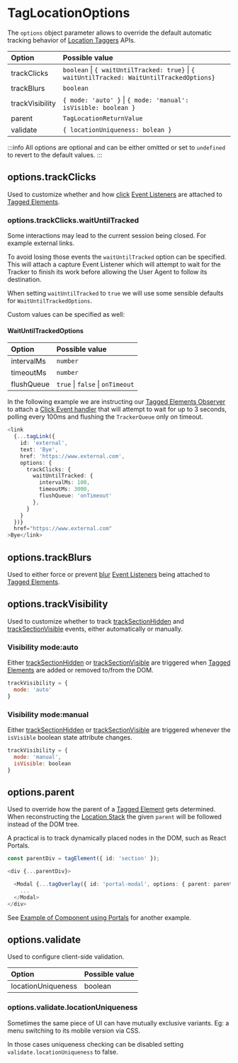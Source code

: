 # TagLocationOptions

The `options` object parameter allows to override the default automatic tracking behavior of [Location Taggers](/tracking/api-reference/location-taggers/overview.md) APIs.

| Option          | Possible value
| :--             | :--
| trackClicks     | `boolean` \| `{ waitUntilTracked: true}` \| `{ waitUntilTracked: WaitUntilTrackedOptions}`
| trackBlurs      | `boolean`
| trackVisibility | `{ mode: 'auto' }` \| `{ mode: 'manual': isVisible: boolean }`
| parent          | `TagLocationReturnValue`
| validate        | `{ locationUniqueness: bolean }`

:::info
All options are optional and can be either omitted or set to `undefined` to revert to the default values.
:::

## options.trackClicks
Used to customize whether and how [click](https://developer.mozilla.org/en-US/docs/Web/API/Element/click_event) [Event Listeners](https://developer.mozilla.org/en-US/docs/Web/API/EventListener) are attached to [Tagged Elements](/tracking/core-concepts/tagging.md#tagged-elements).


### options.trackClicks.waitUntilTracked
Some interactions may lead to the current session being closed. For example external links.

To avoid losing those events the `waitUntilTracked` option can be specified. This will attach a capture Event Listener which will attempt to wait for the Tracker to finish its work before allowing the User Agent to follow its destination. 

When setting `waitUntilTracked` to `true` we will use some sensible defaults for `WaitUntilTrackedOptions`. 

Custom values can be specified as well:  

#### WaitUntilTrackedOptions
| Option     | Possible value
| :--        | :--
| intervalMs | `number`
| timeoutMs  | `number`
| flushQueue | `true` \| `false` \| `onTimeout`

In the following example we are instructing our [Tagged Elements Observer](/tracking/core-concepts/trackers.md#tagged-elements-observer) to attach a [Click Event handler](https://developer.mozilla.org/en-US/docs/Web/Events/Event_handlers#eventtarget.addeventlistener) that will attempt to wait for up to 3 seconds, polling every 100ms and flushing the `TrackerQueue` only on timeout. 

```typescript jsx
<link
  {...tagLink({
    id: 'external',
    text: 'Bye',
    href: 'https://www.external.com',
    options: {
      trackClicks: {
        waitUntilTracked: { 
          intervalMs: 100,
          timeoutMs: 3000,
          flushQueue: 'onTimeout'
        },
      }
    }
  })}
  href="https://www.external.com"
>Bye</link>
```

## options.trackBlurs
Used to either force or prevent [blur](https://developer.mozilla.org/en-US/docs/Web/API/Element/blur_event) [Event Listeners](https://developer.mozilla.org/en-US/docs/Web/API/EventListener) being attached to [Tagged Elements](/tracking/core-concepts/tagging.md#tagged-elements).

## options.trackVisibility
Used to customize whether to track [trackSectionHidden](/tracking/api-reference/event-trackers/trackSectionHidden.md) and [trackSectionVisible](/tracking/api-reference/event-trackers/trackSectionVisible.md) events, either automatically or manually.

### Visibility mode:auto  
Either [trackSectionHidden](/tracking/api-reference/event-trackers/trackSectionHidden.md) or [trackSectionVisible](/tracking/api-reference/event-trackers/trackSectionVisible.md) are triggered when [Tagged Elements](/tracking/core-concepts/tagging.md#tagged-elements) are added or removed to/from the DOM.

```js
trackVisibility = {
  mode: 'auto'
}
```

### Visibility mode:manual  
Either [trackSectionHidden](/tracking/api-reference/event-trackers/trackSectionHidden.md) or [trackSectionVisible](/tracking/api-reference/event-trackers/trackSectionVisible.md) are triggered whenever the `isVisible` boolean state attribute changes.

```js
trackVisibility = {
  mode: 'manual',
  isVisible: boolean
}
```

## options.parent
Used to override how the parent of a [Tagged Element](/tracking/core-concepts/tagging.md#tagged-elements) gets determined. When reconstructing the [Location Stack](/tracking/core-concepts/locations.md) the given `parent` will be followed instead of the DOM tree.   

A practical is to track dynamically placed nodes in the DOM, such as React Portals. 

```typescript jsx
const parentDiv = tagElement({ id: 'section' });

<div {...parentDiv}>

  <Modal {...tagOverlay({ id: 'portal-modal', options: { parent: parentDiv } })}>
    ...
  </Modal>  
</div>
```

See [Example of Component using Portals](/tracking/how-to-guides/react/troubleshooting.md#example-of-component-using-portals) for another example.

## options.validate
Used to configure client-side validation. 

| Option             | Possible value
| :--                | :--
| locationUniqueness | boolean


### options.validate.locationUniqueness
Sometimes the same piece of UI can have mutually exclusive variants. Eg: a menu switching to its mobile version via CSS.

In those cases uniqueness checking can be disabled setting `validate.locationUniqueness` to false.
